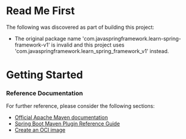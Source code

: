 # Read Me First
The following was discovered as part of building this project:

* The original package name 'com.javaspringframework.learn-spring-framework-v1' is invalid and this project uses 'com.javaspringframework.learn_spring_framework_v1' instead.

# Getting Started

### Reference Documentation
For further reference, please consider the following sections:

* [Official Apache Maven documentation](https://maven.apache.org/guides/index.html)
* [Spring Boot Maven Plugin Reference Guide](https://docs.spring.io/spring-boot/docs/3.3.0/maven-plugin/reference/html/)
* [Create an OCI image](https://docs.spring.io/spring-boot/docs/3.3.0/maven-plugin/reference/html/#build-image)

